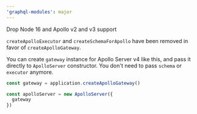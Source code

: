 ```yaml
---
'graphql-modules': major
---
```


Drop Node 16 and Apollo v2 and v3 support

`createApolloExecutor` and `createSchemaForApollo` have been removed in favor of `createApolloGateway`.

You can create `gateway` instance for Apollo Server v4 like this, and pass it directly to `ApolloServer` constructor. You don't need to pass `schema` or `executor` anymore.

```ts
const gateway = application.createApolloGateway()

const apolloServer = new ApolloServer({
  gateway
})
```

